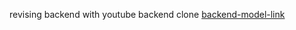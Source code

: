 revising backend with youtube backend clone
[backend-model-link](https://app.eraser.io/workspace/YtPqZ1VogxGy1jzIDkzj)
